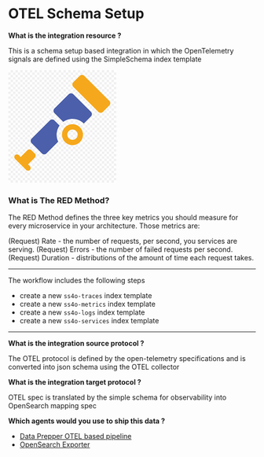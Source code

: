 # OTEL Schema Setup

**What is the integration resource ?**

This is a schema setup based integration in which the OpenTelemetry signals are defined using the SimpleSchema index template

![](../static/logo.png)

### What is The RED Method?

The RED Method defines the three key metrics you should measure for every microservice in your architecture. Those metrics are:

(Request) Rate - the number of requests, per second, you services are serving.
(Request) Errors - the number of failed requests per second.
(Request) Duration - distributions of the amount of time each request takes.


---
The workflow includes the following steps

 - create a new `ss4o-traces` index template  
 - create a new `ss4o-metrics` index template  
 - create a new `ss4o-logs` index template  
 - create a new `ss4o-services` index template  

---

**What is the integration source protocol ?**

The OTEL protocol is defined by the open-telemetry specifications and is converted into json schema using the OTEL collector

**What is the integration target protocol ?**

OTEL spec is translated by the simple schema for observability into OpenSearch mapping spec

**Which agents would you use to ship this data ?**

- [Data Prepper OTEL based pipeline](https://opensearch.org/docs/latest/data-prepper/)
 - [OpenSearch Exporter](https://github.com/open-telemetry/opentelemetry-collector-contrib/issues/23611)

